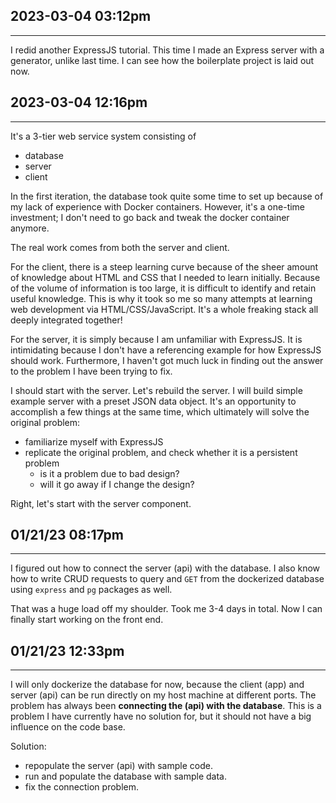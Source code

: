 ## 2023-03-04 03:12pm
---
I redid another ExpressJS tutorial. This time I made an Express server with a generator, unlike last time. I can see how the boilerplate project is laid out now.

## 2023-03-04 12:16pm
---
It's a 3-tier web service system consisting of

- database
- server
- client

In the first iteration, the database took quite some time to set up because of my lack of experience with Docker containers. However, it's a one-time investment; I don't need to go back and tweak the docker container anymore.

The real work comes from both the server and client.

For the client, there is a steep learning curve because of the sheer amount of knowledge about HTML and CSS that I needed to learn initially. Because of the volume of information is too large, it is difficult to identify and retain useful knowledge. This is why it took so me so many attempts at learning web development via HTML/CSS/JavaScript. It's a whole freaking stack all deeply integrated together!

For the server, it is simply because I am unfamiliar with ExpressJS. It is intimidating because I don't have a referencing example for how ExpressJS should work. Furthermore, I haven't got much luck in finding out the answer to the problem I have been trying to fix.

I should start with the server. Let's rebuild the server. I will build simple example server with a preset JSON data object. It's an opportunity to accomplish a few things at the same time, which ultimately will solve the original problem:
- familiarize myself with ExpressJS
- replicate the original problem, and check whether it is a persistent problem
	- is it a problem due to bad design?
	- will it go away if I change the design?

Right, let's start with the server component.


## 01/21/23 08:17pm
---
I figured out how to connect the server (api) with the database. I also know how to write CRUD requests to query and `GET` from the dockerized database using `express` and `pg` packages as well.

That was a huge load off my shoulder. Took me 3-4 days in total. Now I can finally start working on the front end.


## 01/21/23 12:33pm
---
I will only dockerize the database for now, because the client (app) and server (api) can be run directly on my host machine at different ports. The problem has always been **connecting the (api) with the database**. This is a problem I have currently have no solution for, but it should not have a big influence on the code base.

Solution:
- repopulate the server (api) with sample code.
- run and populate the database with sample data.
- fix the connection problem.
